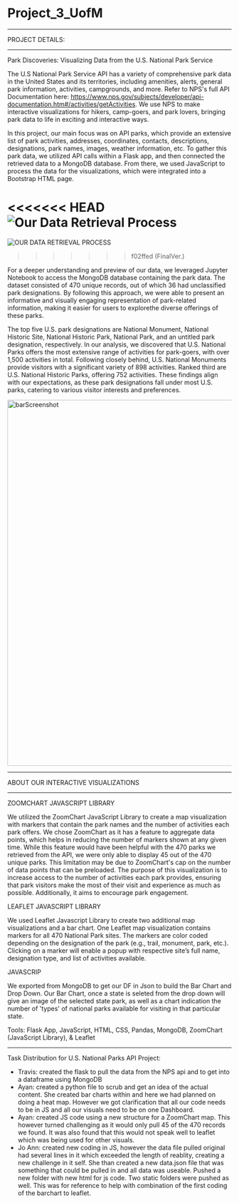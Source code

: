# Project_3_UofM




_____________________________________________________________________________________________________________________________
PROJECT DETAILS: 

_____________________________________________________________________________________________________________________________

Park Discoveries: Visualizing Data from the U.S. National Park Service

The U.S National Park Service API has a variety of comprehensive park data in the United States and its territories, including amenities, alerts, general park information, activities, campgrounds, and more. Refer to NPS's full API Documentation here: https://www.nps.gov/subjects/developer/api-documentation.htm#/activities/getActivities. We use NPS to make interactive visualizations for hikers, camp-goers, and park lovers, bringing park data to life in exciting and interactive ways. 

In this project, our main focus was on API parks, which provide an extensive list of park activities, addresses, coordinates, contacts, descriptions, designations, park names, images, weather information, etc. To gather this park data, we utilized API calls within a Flask app, and then connected the retrieved data to a MongoDB database. From there, we used JavaScript to process the data for the visualizations, which were integrated into a Bootstrap HTML page.


<<<<<<< HEAD
![Our Data Retrieval Process](https://github.com/trst1690/Project_3_UofM/assets/126814705/e67eed6a-31be-4bb6-b81d-70c9b1a0f857)
=======
![OUR DATA RETRIEVAL PROCESS](../dataprocess.png)
>>>>>>> f02ffed (FinalVer.)




For a deeper understanding and preview of our data, we leveraged Jupyter Notebook to access the MongoDB database containing the park data. The dataset consisted of 470 unique records, out of which 36 had unclassified park designations. By following this approach, we were able to present an informative and visually engaging representation of park-related information, making it easier for users to explorethe diverse offerings of these parks. 

The top five U.S. park designations are National Monument, National Historic Site, National Historic Park, National Park, and an untitled park designation, respectively. In our analysis, we discovered that U.S. National Parks offers the most extensive range of activities for park-goers, with over 1,500 activities in total. Following closely behind, U.S. National Monuments provide visitors with a significant variety of 898 activities. Ranked third are U.S. National Historic Parks, offering 752 activities. These findings align with our expectations, as these park designations fall under most U.S. parks, catering to various visitor interests and preferences. 

<img width="821" alt="barScreenshot" src="https://github.com/trst1690/Project_3_UofM/assets/126814705/1b779c2f-2cb3-4c5d-9e82-601f8db0e9c8">



__________________________________________________________________________________________________________________________________

ABOUT OUR INTERACTIVE VISUALIZATIONS

___________________________________________________________________________________________________________________________________

ZOOMCHART JAVASCRIPT LIBRARY

We utilized the ZoomChart JavaScript Library to create a map visualization with markers that contain the park names and the number of activities each park offers. We chose ZoomChart as it has a feature to aggregate data points, which helps in reducing the number of markers shown at any given time. While this feature would have been helpful with the 470 parks we retrieved from the API, we were only able to display 45 out of the 470 unique parks. This limitation may be due to ZoomChart's cap on the number of data points that can be preloaded. The purpose of this visualization is to increase access to the number of activities each park provides, ensuring that park visitors make the most of their visit and experience as much as possible. Additionally, it aims to encourage park engagement.

LEAFLET JAVASCRIPT LIBRARY

We used Leaflet Javascript Library to create two additional map visualizations and a bar chart. One Leaflet map visualization contains markers for all 470 National Park sites. The markers are color coded depending on the designation of the park (e.g., trail, monument, park, etc.). Clicking on a marker will enable a popup with respective site’s full name, designation type, and list of activities available.  

JAVASCRIP

We exported from MongoDB to get our DF in Json to build the Bar Chart and Drop Down.  Our Bar Chart, once a state is seleted from the drop down will give an image of the selected state park, as well as a chart indication the number of 'types' of national parks available for visiting in that particular state.

Tools: Flask App, JavaScript, HTML, CSS, Pandas, MongoDB, ZoomChart (JavaScript Library), & Leaflet

______________________________________________________________________________________________________________________________

Task Distribution for U.S. National Parks API Project:

- Travis: created the flask to pull the data from the NPS api and to get into a dataframe using MongoDB
- Ayan: created a python file to scrub and get an idea of the actual content.  She created bar charts within and here we had planned on doing a heat map.  However we got clarification that all our code needs to be in JS and all our visuals need to be on one Dashboard.
- Ayan: created JS code using a new structure for a ZoomChart map.  This however turned challenging as it would only pull 45 of the 470 records we found.  It was also found that this would not speak well to leaflet which was being used for other visuals.
- Jo Ann: created new coding in JS, however the data file pulled original had several lines in it which exceeded the length of reablity, creating a new challenge in it self.  She than created a new data.json file that was something that could be pulled in and all data was useable. Pushed a new folder with new html for js code.  Two static folders were pushed as well.  This was for reference to help with combination of the first coding of the barchart to leaflet.
